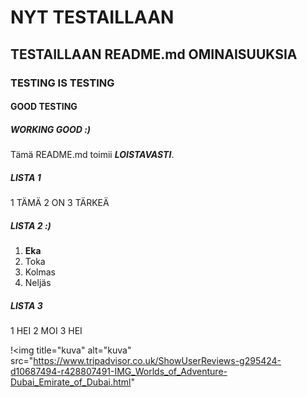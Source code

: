 

# NYT TESTAILLAAN

## TESTAILLAAN README.md OMINAISUUKSIA

### TESTING IS TESTING

#### GOOD TESTING

##### WORKING GOOD :)

Tämä README.md toimii __*LOISTAVASTI*__.
##### LISTA 1
1 TÄMÄ
2 ON 
3 TÄRKEÄ

##### LISTA 2 :)
1. **Eka**
2. Toka 
3. Kolmas 
4. Neljäs

##### LISTA 3
1 HEI 
2 MOI 
3 HEI

!<img title="kuva" alt="kuva" src="https://www.tripadvisor.co.uk/ShowUserReviews-g295424-d10687494-r428807491-IMG_Worlds_of_Adventure-Dubai_Emirate_of_Dubai.html"
